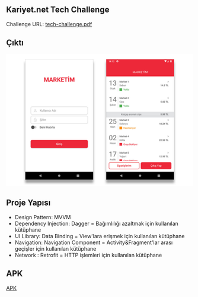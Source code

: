 ## Kariyet.net Tech Challenge

Challenge URL: [tech-challenge.pdf](https://github.com/mucahitkambur/tech-challenge/blob/master/challenge/tech-challenge.pdf)

## Çıktı
[![Product Name Screen Shot][screenshot]]()

## Proje Yapısı
  * Design Pattern: MVVM
  * Dependency Injection: Dagger = Bağımlılığı azaltmak için kullanılan kütüphane
  * UI Library: Data Binding = View'lara erişmek için kullanılan kütüphane
  * Navigation: Navigation Component = Activity&Fragment'lar arası geçişler için kullanılan kütüphane
  * Network : Retrofit = HTTP işlemleri için kullanılan kütüphane
  
## APK
[APK](https://github.com/mucahitkambur/tech-challenge/blob/master/challenge/challenge-mucahit-kambur.apk)
  
[screenshot]: challenge/tanitim.jpg
